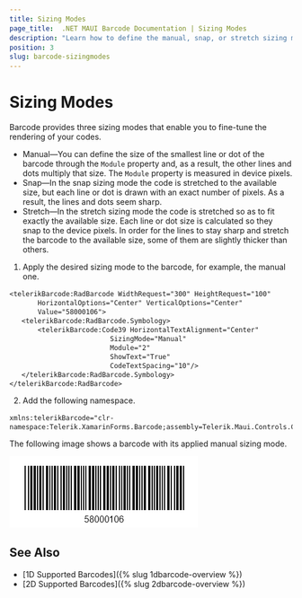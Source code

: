 ```yaml
---
title: Sizing Modes
page_title:  .NET MAUI Barcode Documentation | Sizing Modes
description: "Learn how to define the manual, snap, or stretch sizing mode for the Telerik UI for MAUI Barcode."
position: 3
slug: barcode-sizingmodes
---
```


# Sizing Modes

Barcode provides three sizing modes that enable you to fine-tune the rendering of your codes.

* Manual&mdash;You can define the size of the smallest line or dot of the barcode through the `Module` property and, as a result, the other lines and dots multiply that size. The `Module` property is measured in device pixels.
* Snap&mdash;In the snap sizing mode the code is stretched to the available size, but each line or dot is drawn with an exact number of pixels. As a result, the lines and dots seem sharp.
* Stretch&mdash;In the stretch sizing mode the code is stretched so as to fit exactly the available size. Each line or dot size is calculated so they snap to the device pixels. In order for the lines to stay sharp and stretch the barcode to the available size, some of them are slightly thicker than others.

1. Apply the desired sizing mode to the barcode, for example, the manual one.

 ```XAML
<telerikBarcode:RadBarcode WidthRequest="300" HeightRequest="100"
		HorizontalOptions="Center" VerticalOptions="Center"
		Value="58000106">
	<telerikBarcode:RadBarcode.Symbology>
		<telerikBarcode:Code39 HorizontalTextAlignment="Center"
						  SizingMode="Manual"
						  Module="2"
						  ShowText="True"  
						  CodeTextSpacing="10"/>
	</telerikBarcode:RadBarcode.Symbology>
</telerikBarcode:RadBarcode>
 ```

2. Add the following namespace.

 ```XAML
xmlns:telerikBarcode="clr-namespace:Telerik.XamarinForms.Barcode;assembly=Telerik.Maui.Controls.Compatibility"
 ```

The following image shows a barcode with its applied manual sizing mode.

![Barcode SizingMode](images/barcode_sizingmode.png)

## See Also

- [1D Supported Barcodes]({% slug 1dbarcode-overview %})
- [2D Supported Barcodes]({% slug 2dbarcode-overview %})
